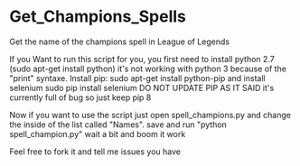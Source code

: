 # Get_Champions_Spells
Get the name of the champions spell in League of Legends

If you Want to run this script for you, you first need to install python 2.7 (sudo apt-get install python)
it's not working with python 3 because of the "print" syntaxe.
Install pip:
sudo apt-get install python-pip
and install selenium 
sudo pip install selenium
DO NOT UPDATE PIP AS IT SAID it's currently full of bug so just keep pip 8

Now if you want to use the script just open spell_champions.py and change the inside of the list called "Names".
save and run "python spell_champion.py"
wait a bit and boom it work 

Feel free to fork it and tell me issues you have 

